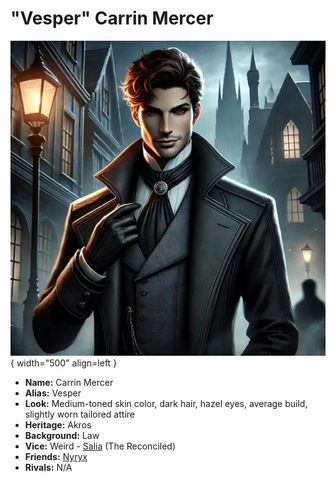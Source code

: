 # "Vesper" Carrin Mercer

![Vesper Portrait](./vesper.webp){ width="500" align=left }

- **Name:** Carrin Mercer
- **Alias:** Vesper
- **Look:** Medium-toned skin color, dark hair, hazel eyes, average build, slightly worn tailored attire
- **Heritage:** Akros
- **Background:** Law
- **Vice:** Weird - [Salia](salia.md) (The Reconciled)
- **Friends:** [Nyryx](nyryx.md)
- **Rivals:** N/A
